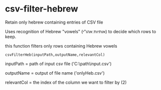 # csv-filter-hebrew
Retain only hebrew containing entries of CSV file

Uses recognition of Hebrew "vowels" (אותיות אהו"י) to decide which rows to keep. 


this function filters only rows containing Hebrew vowels

 ```csvFilterHeb(inputPath,outputName,relevantCol)```

inputPath = path of input csv file ('C:\path\input.csv')

outputName = output of file name ('onlyHeb.csv')

relevantCol = the index of the column we want to filter by (2)
